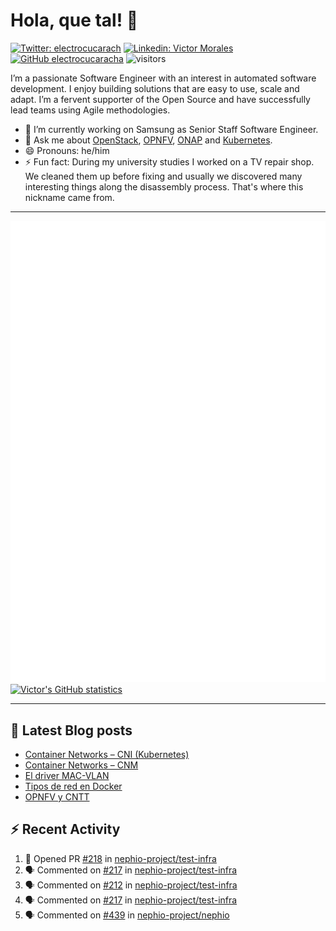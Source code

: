 # Hola, que tal! 👋

[![Twitter: electrocucarach](https://img.shields.io/twitter/follow/electrocucarach?style=social)](https://twitter.com/electrocucarach)
[![Linkedin: Victor Morales](https://img.shields.io/badge/-VictorMorales-blue?style=flat-square&logo=Linkedin&logoColor=white&link=https://www.linkedin.com/in/electrocucaracha/)](https://www.linkedin.com/in/electrocucaracha/)
[![GitHub electrocucaracha](https://img.shields.io/github/followers/electrocucaracha?label=follow&style=social)](https://github.com/electrocucaracha)
![visitors](https://visitor-badge.laobi.icu/badge?page_id=electrocucaracha.electrocucaracha)

I’m a passionate Software Engineer with an interest in automated
software development. I enjoy building solutions that are easy to use,
scale and adapt. I’m a fervent supporter of the Open Source and have
successfully lead teams using Agile methodologies.

- 🔭 I’m currently working on Samsung as Senior Staff Software
Engineer.
- 💬 Ask me about [OpenStack](https://www.openstack.org/),
[OPNFV](https://www.opnfv.org/), [ONAP](https://www.onap.org/) and
[Kubernetes](https://kubernetes.io/).
- 😄 Pronouns: he/him
- ⚡ Fun fact: During my university studies I worked on a TV repair
shop. We cleaned them up before fixing and usually we discovered many
interesting things along the disassembly process. That's where this
nickname came from.

---

![Metrics](https://github.com/electrocucaracha/electrocucaracha/blob/master/github-metrics.svg)
[![Victor's GitHub statistics](https://github-readme-stats.vercel.app/api?username=electrocucaracha)](https://github.com/anuraghazra/github-readme-stats#github-stats-card)

---

## 📘 Latest Blog posts

<!-- BLOG-POST-LIST:START -->
- [Container Networks – CNI &lpar;Kubernetes&rpar;](https://electrocucaracha.com/2021/07/05/container-networks-cni/)
- [Container Networks – CNM](https://electrocucaracha.com/2020/08/28/container-network-model/)
- [El driver MAC-VLAN](https://electrocucaracha.com/2020/07/01/el-driver-mac-vlan/)
- [Tipos de red en Docker](https://electrocucaracha.com/2020/06/13/tipos-de-red-en-docker/)
- [OPNFV y CNTT](https://electrocucaracha.com/2020/05/29/opnfv-y-cntt/)
<!-- BLOG-POST-LIST:END -->

## :zap: Recent Activity

<!--START_SECTION:activity-->
1. 💪 Opened PR [#218](https://github.com/nephio-project/test-infra/pull/218) in [nephio-project/test-infra](https://github.com/nephio-project/test-infra)
2. 🗣 Commented on [#217](https://github.com/nephio-project/test-infra/pull/217#issuecomment-1814871387) in [nephio-project/test-infra](https://github.com/nephio-project/test-infra)
3. 🗣 Commented on [#212](https://github.com/nephio-project/test-infra/pull/212#issuecomment-1814858552) in [nephio-project/test-infra](https://github.com/nephio-project/test-infra)
4. 🗣 Commented on [#217](https://github.com/nephio-project/test-infra/pull/217#issuecomment-1813712144) in [nephio-project/test-infra](https://github.com/nephio-project/test-infra)
5. 🗣 Commented on [#439](https://github.com/nephio-project/nephio/issues/439#issuecomment-1813485425) in [nephio-project/nephio](https://github.com/nephio-project/nephio)
<!--END_SECTION:activity-->
